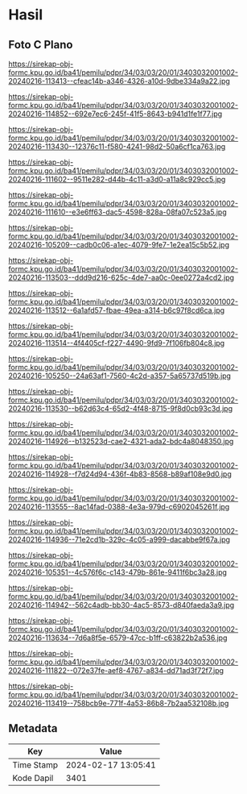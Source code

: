 # Hasil

## Foto C Plano

https://sirekap-obj-formc.kpu.go.id/ba41/pemilu/pdpr/34/03/03/20/01/3403032001002-20240216-113413--cfeac14b-a346-4326-a10d-9dbe334a9a22.jpg

https://sirekap-obj-formc.kpu.go.id/ba41/pemilu/pdpr/34/03/03/20/01/3403032001002-20240216-114852--692e7ec6-245f-41f5-8643-b941d1fe1f77.jpg

https://sirekap-obj-formc.kpu.go.id/ba41/pemilu/pdpr/34/03/03/20/01/3403032001002-20240216-113430--12376c11-f580-4241-98d2-50a6cf1ca763.jpg

https://sirekap-obj-formc.kpu.go.id/ba41/pemilu/pdpr/34/03/03/20/01/3403032001002-20240216-111602--9511e282-d44b-4c11-a3d0-a11a8c929cc5.jpg

https://sirekap-obj-formc.kpu.go.id/ba41/pemilu/pdpr/34/03/03/20/01/3403032001002-20240216-111610--e3e6ff63-dac5-4598-828a-08fa07c523a5.jpg

https://sirekap-obj-formc.kpu.go.id/ba41/pemilu/pdpr/34/03/03/20/01/3403032001002-20240216-105209--cadb0c06-a1ec-4079-9fe7-1e2ea15c5b52.jpg

https://sirekap-obj-formc.kpu.go.id/ba41/pemilu/pdpr/34/03/03/20/01/3403032001002-20240216-113503--ddd9d216-625c-4de7-aa0c-0ee0272a4cd2.jpg

https://sirekap-obj-formc.kpu.go.id/ba41/pemilu/pdpr/34/03/03/20/01/3403032001002-20240216-113512--6a1afd57-fbae-49ea-a314-b6c97f8cd6ca.jpg

https://sirekap-obj-formc.kpu.go.id/ba41/pemilu/pdpr/34/03/03/20/01/3403032001002-20240216-113514--4f4405cf-f227-4490-9fd9-7f106fb804c8.jpg

https://sirekap-obj-formc.kpu.go.id/ba41/pemilu/pdpr/34/03/03/20/01/3403032001002-20240216-105250--24a63af1-7560-4c2d-a357-5a65737d519b.jpg

https://sirekap-obj-formc.kpu.go.id/ba41/pemilu/pdpr/34/03/03/20/01/3403032001002-20240216-113530--b62d63c4-65d2-4f48-8715-9f8d0cb93c3d.jpg

https://sirekap-obj-formc.kpu.go.id/ba41/pemilu/pdpr/34/03/03/20/01/3403032001002-20240216-114926--b132523d-cae2-4321-ada2-bdc4a8048350.jpg

https://sirekap-obj-formc.kpu.go.id/ba41/pemilu/pdpr/34/03/03/20/01/3403032001002-20240216-114928--f7d24d94-436f-4b83-8568-b89af108e9d0.jpg

https://sirekap-obj-formc.kpu.go.id/ba41/pemilu/pdpr/34/03/03/20/01/3403032001002-20240216-113555--8ac14fad-0388-4e3a-979d-c6902045261f.jpg

https://sirekap-obj-formc.kpu.go.id/ba41/pemilu/pdpr/34/03/03/20/01/3403032001002-20240216-114936--71e2cd1b-329c-4c05-a999-dacabbe9f67a.jpg

https://sirekap-obj-formc.kpu.go.id/ba41/pemilu/pdpr/34/03/03/20/01/3403032001002-20240216-105351--4c576f6c-c143-479b-861e-9411f6bc3a28.jpg

https://sirekap-obj-formc.kpu.go.id/ba41/pemilu/pdpr/34/03/03/20/01/3403032001002-20240216-114942--562c4adb-bb30-4ac5-8573-d840faeda3a9.jpg

https://sirekap-obj-formc.kpu.go.id/ba41/pemilu/pdpr/34/03/03/20/01/3403032001002-20240216-113634--7d6a8f5e-6579-47cc-b1ff-c63822b2a536.jpg

https://sirekap-obj-formc.kpu.go.id/ba41/pemilu/pdpr/34/03/03/20/01/3403032001002-20240216-111822--072e37fe-aef8-4767-a834-dd71ad3f72f7.jpg

https://sirekap-obj-formc.kpu.go.id/ba41/pemilu/pdpr/34/03/03/20/01/3403032001002-20240216-113419--758bcb9e-771f-4a53-86b8-7b2aa532108b.jpg


## Metadata

| Key        | Value               |
| ---------- | ------------------- |
| Time Stamp | 2024-02-17 13:05:41 |
| Kode Dapil | 3401                |



